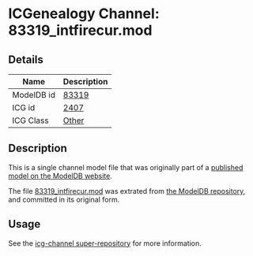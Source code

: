 # ICGenealogy Channel: 83319\_intfirecur.mod

## Details

Name | Description
---- | -----------
ModelDB id | [83319](http://senselab.med.yale.edu/ModelDB/ShowModel.cshtml?model=83319)
ICG id | [2407](http://icg.neurotheory.ox.ac.uk/channels/other/2407)
ICG Class | [Other](http://icg.neurotheory.ox.ac.uk/channels/other)

## Description

This is a single channel model file that was originally part of a [published model on the ModelDB website](http://senselab.med.yale.edu/mModelDB/ShowModel.cshtml?model=83319).

The file [83319\_intfirecur.mod](83319_intfirecur.mod) was extrated from [the ModelDB repository](http://senselab.med.yale.edu/ModelDB/ShowModel.cshtml?model=83319), and committed in its original form.

## Usage

See the [icg-channel super-repository](https://github.com/icgenealogy/icg-channels) for more information.